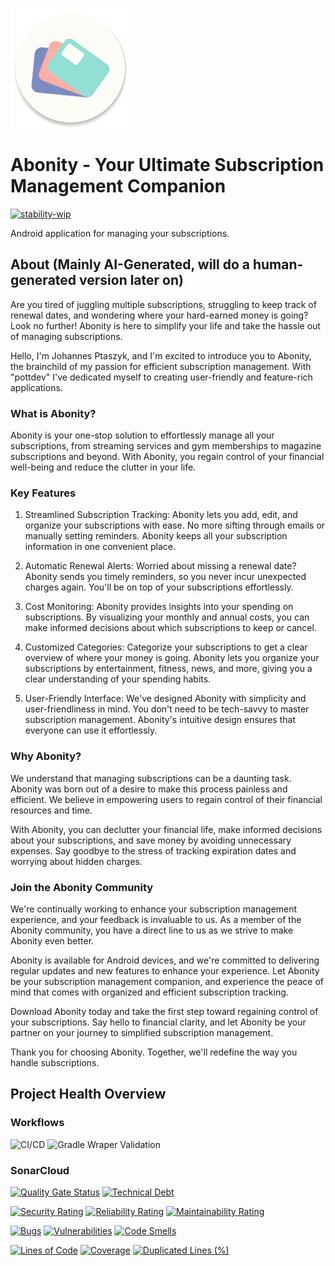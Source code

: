 ![Abonity App Icon](./app/src/main/res/mipmap-xxxhdpi/ic_launcher_round.webp)

# Abonity - Your Ultimate Subscription Management Companion

[![stability-wip](https://img.shields.io/badge/stability-wip-lightgrey.svg)](https://github.com/mkenney/software-guides/blob/master/STABILITY-BADGES.md#work-in-progress)

Android application for managing your subscriptions. 

## About (Mainly AI-Generated, will do a human-generated version later on)

Are you tired of juggling multiple subscriptions, struggling to keep track of renewal dates, and wondering where your hard-earned money is going? Look no further! Abonity is here to simplify your life and take the hassle out of managing subscriptions.

Hello, I'm Johannes Ptaszyk, and I'm excited to introduce you to Abonity, the brainchild of my passion for efficient subscription management. 
With "pottdev" I've dedicated myself to creating user-friendly and feature-rich applications.

### What is Abonity?

Abonity is your one-stop solution to effortlessly manage all your subscriptions, from streaming services and gym memberships to magazine subscriptions and beyond. With Abonity, you regain control of your financial well-being and reduce the clutter in your life.

### Key Features

1. Streamlined Subscription Tracking: Abonity lets you add, edit, and organize your subscriptions with ease. No more sifting through emails or manually setting reminders. Abonity keeps all your subscription information in one convenient place.

2. Automatic Renewal Alerts: Worried about missing a renewal date? Abonity sends you timely reminders, so you never incur unexpected charges again. You'll be on top of your subscriptions effortlessly.

3. Cost Monitoring: Abonity provides insights into your spending on subscriptions. By visualizing your monthly and annual costs, you can make informed decisions about which subscriptions to keep or cancel.

4. Customized Categories: Categorize your subscriptions to get a clear overview of where your money is going. Abonity lets you organize your subscriptions by entertainment, fitness, news, and more, giving you a clear understanding of your spending habits.

5. User-Friendly Interface: We've designed Abonity with simplicity and user-friendliness in mind. You don't need to be tech-savvy to master subscription management. Abonity's intuitive design ensures that everyone can use it effortlessly.

### Why Abonity?

We understand that managing subscriptions can be a daunting task. Abonity was born out of a desire to make this process painless and efficient. We believe in empowering users to regain control of their financial resources and time.

With Abonity, you can declutter your financial life, make informed decisions about your subscriptions, and save money by avoiding unnecessary expenses. Say goodbye to the stress of tracking expiration dates and worrying about hidden charges.

### Join the Abonity Community

We're continually working to enhance your subscription management experience, and your feedback is invaluable to us. As a member of the Abonity community, you have a direct line to us as we strive to make Abonity even better.

Abonity is available for Android devices, and we're committed to delivering regular updates and new features to enhance your experience. Let Abonity be your subscription management companion, and experience the peace of mind that comes with organized and efficient subscription tracking.

Download Abonity today and take the first step toward regaining control of your subscriptions. Say hello to financial clarity, and let Abonity be your partner on your journey to simplified subscription management.

Thank you for choosing Abonity. Together, we'll redefine the way you handle subscriptions.

## Project Health Overview

### Workflows
![CI/CD](https://github.com/JohannesPtaszyk/Abonity/actions/workflows/main.yml/badge.svg)
![Gradle Wraper Validation](https://github.com/JohannesPtaszyk/Abonity/actions/workflows/gradle-wrapper-validation.yml/badge.svg)

### SonarCloud
[![Quality Gate Status](https://sonarcloud.io/api/project_badges/measure?project=JohannesPtaszyk_Abonity&metric=alert_status)](https://sonarcloud.io/summary/new_code?id=JohannesPtaszyk_Abonity)
[![Technical Debt](https://sonarcloud.io/api/project_badges/measure?project=JohannesPtaszyk_Abonity&metric=sqale_index)](https://sonarcloud.io/summary/new_code?id=JohannesPtaszyk_Abonity)

[![Security Rating](https://sonarcloud.io/api/project_badges/measure?project=JohannesPtaszyk_Abonity&metric=security_rating)](https://sonarcloud.io/summary/new_code?id=JohannesPtaszyk_Abonity)
[![Reliability Rating](https://sonarcloud.io/api/project_badges/measure?project=JohannesPtaszyk_Abonity&metric=reliability_rating)](https://sonarcloud.io/summary/new_code?id=JohannesPtaszyk_Abonity)
[![Maintainability Rating](https://sonarcloud.io/api/project_badges/measure?project=JohannesPtaszyk_Abonity&metric=sqale_rating)](https://sonarcloud.io/summary/new_code?id=JohannesPtaszyk_Abonity)

[![Bugs](https://sonarcloud.io/api/project_badges/measure?project=JohannesPtaszyk_Abonity&metric=bugs)](https://sonarcloud.io/summary/new_code?id=JohannesPtaszyk_Abonity)
[![Vulnerabilities](https://sonarcloud.io/api/project_badges/measure?project=JohannesPtaszyk_Abonity&metric=vulnerabilities)](https://sonarcloud.io/summary/new_code?id=JohannesPtaszyk_Abonity)
[![Code Smells](https://sonarcloud.io/api/project_badges/measure?project=JohannesPtaszyk_Abonity&metric=code_smells)](https://sonarcloud.io/summary/new_code?id=JohannesPtaszyk_Abonity)

[![Lines of Code](https://sonarcloud.io/api/project_badges/measure?project=JohannesPtaszyk_Abonity&metric=ncloc)](https://sonarcloud.io/summary/new_code?id=JohannesPtaszyk_Abonity)
[![Coverage](https://sonarcloud.io/api/project_badges/measure?project=JohannesPtaszyk_Abonity&metric=coverage)](https://sonarcloud.io/summary/new_code?id=JohannesPtaszyk_Abonity)
[![Duplicated Lines (%)](https://sonarcloud.io/api/project_badges/measure?project=JohannesPtaszyk_Abonity&metric=duplicated_lines_density)](https://sonarcloud.io/summary/new_code?id=JohannesPtaszyk_Abonity)
